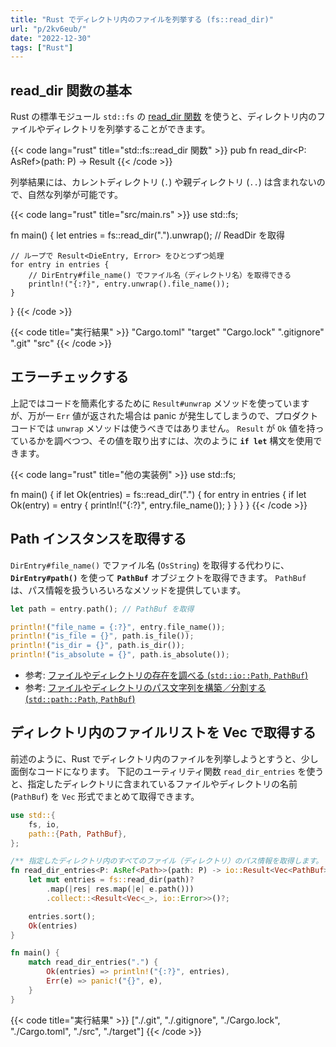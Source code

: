 ```yaml
---
title: "Rust でディレクトリ内のファイルを列挙する (fs::read_dir)"
url: "p/2kv6eub/"
date: "2022-12-30"
tags: ["Rust"]
---
```


read_dir 関数の基本
----

Rust の標準モジュール `std::fs` の [read_dir 関数](https://doc.rust-lang.org/std/fs/fn.read_dir.html) を使うと、ディレクトリ内のファイルやディレクトリを列挙することができます。

{{< code lang="rust" title="std::fs::read_dir 関数" >}}
pub fn read_dir<P: AsRef<Path>>(path: P) -> Result<ReadDir>
{{< /code >}}

列挙結果には、カレントディレクトリ (`.`) や親ディレクトリ (`..`) は含まれないので、自然な列挙が可能です。

{{< code lang="rust" title="src/main.rs" >}}
use std::fs;

fn main() {
    let entries = fs::read_dir(".").unwrap(); // ReadDir を取得

    // ループで Result<DieEntry, Error> をひとつずつ処理
    for entry in entries {
        // DirEntry#file_name() でファイル名（ディレクトリ名）を取得できる
        println!("{:?}", entry.unwrap().file_name());
    }
}
{{< /code >}}

{{< code title="実行結果" >}}
"Cargo.toml"
"target"
"Cargo.lock"
".gitignore"
".git"
"src"
{{< /code >}}


エラーチェックする
----

上記ではコードを簡素化するために `Result#unwrap` メソッドを使っていますが、万が一 `Err` 値が返された場合は panic が発生してしまうので、プロダクトコードでは `unwrap` メソッドは使うべきではありません。
`Result` が `Ok` 値を持っているかを調べつつ、その値を取り出すには、次のように __`if let`__ 構文を使用できます。

{{< code lang="rust" title="他の実装例" >}}
use std::fs;

fn main() {
    if let Ok(entries) = fs::read_dir(".") {
        for entry in entries {
            if let Ok(entry) = entry {
                println!("{:?}", entry.file_name());
            }
        }
    }
}
{{< /code >}}


Path インスタンスを取得する
----

`DirEntry#file_name()` でファイル名 (`OsString`) を取得する代わりに、__`DirEntry#path()`__ を使って __`PathBuf`__ オブジェクトを取得できます。
`PathBuf` は、パス情報を扱ういろいろなメソッドを提供しています。

```rust
let path = entry.path(); // PathBuf を取得

println!("file_name = {:?}", entry.file_name());
println!("is_file = {}", path.is_file());
println!("is_dir = {}", path.is_dir());
println!("is_absolute = {}", path.is_absolute());
```

- 参考: [ファイルやディレクトリの存在を調べる (`std::io::Path`, `PathBuf`)](/p/fbkt3ah/)
- 参考: [ファイルやディレクトリのパス文字列を構築／分割する (`std::path::Path`, `PathBuf`)](/p/36hr2bj/)


ディレクトリ内のファイルリストを Vec で取得する
----

前述のように、Rust でディレクトリ内のファイルを列挙しようとすうと、少し面倒なコードになります。
下記のユーティリティ関数 `read_dir_entries` を使うと、指定したディレクトリに含まれているファイルやディレクトリの名前 (`PathBuf`) を `Vec` 形式でまとめて取得できます。

```rust
use std::{
    fs, io,
    path::{Path, PathBuf},
};

/** 指定したディレクトリ内のすべてのファイル（ディレクトリ）のパス情報を取得します。 */
fn read_dir_entries<P: AsRef<Path>>(path: P) -> io::Result<Vec<PathBuf>> {
    let mut entries = fs::read_dir(path)?
        .map(|res| res.map(|e| e.path()))
        .collect::<Result<Vec<_>, io::Error>>()?;

    entries.sort();
    Ok(entries)
}

fn main() {
    match read_dir_entries(".") {
        Ok(entries) => println!("{:?}", entries),
        Err(e) => panic!("{}", e),
    }
}
```

{{< code title="実行結果" >}}
["./.git", "./.gitignore", "./Cargo.lock", "./Cargo.toml", "./src", "./target"]
{{< /code >}}

